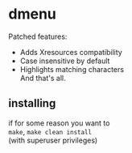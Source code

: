 # dmenu
Patched features: 
* Adds Xresources compatibility
* Case insensitive by default
* Highlights matching characters  
And that's all.
## installing
if for some reason you want to  
`make`, `make clean install`  
(with superuser privileges)
